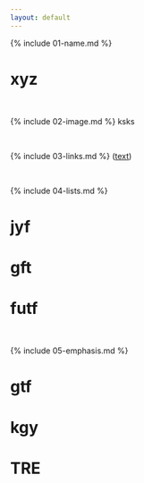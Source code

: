 ```yaml
---
layout: default
---
```


{% include 01-name.md %}
# xyz

<br>

{% include 02-image.md %}
ksks

<br>

{% include 03-links.md %}
 ([text](url))

<br>

{% include 04-lists.md %}
# jyf
# gft
# futf

<br>

{% include 05-emphasis.md %}
# gtf
# kgy
# TRE
